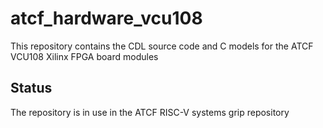 # atcf_hardware_vcu108

This repository contains the CDL source code and C models for the
ATCF VCU108 Xilinx FPGA board modules

## Status

The repository is in use in the ATCF RISC-V systems grip repository
